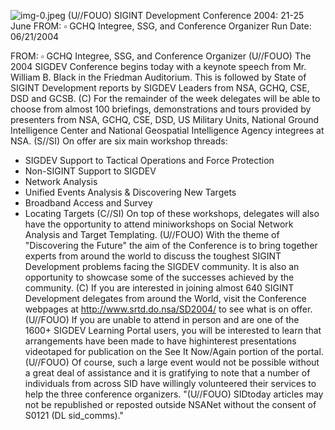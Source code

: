 ![img-0.jpeg](img-0.jpeg)
(U//FOUO) SIGINT Development Conference 2004: 21-25 June
FROM: $\square$
GCHQ Integree, SSG, and Conference Organizer
Run Date: 06/21/2004

FROM: $\square$
GCHQ Integree, SSG, and Conference Organizer
(U//FOUO) The 2004 SIGDEV Conference begins today with a keynote speech from Mr. William B. Black in the Friedman Auditorium. This is followed by State of SIGINT Development reports by SIGDEV Leaders from NSA, GCHQ, CSE, DSD and GCSB.
(C) For the remainder of the week delegates will be able to choose from almost 100 briefings, demonstrations and tours provided by presenters from NSA, GCHQ, CSE, DSD, US Military Units, National Ground Intelligence Center and National Geospatial Intelligence Agency integrees at NSA.
(S//SI) On offer are six main workshop threads:

- SIGDEV Support to Tactical Operations and Force Protection
- Non-SIGINT Support to SIGDEV
- Network Analysis
- Unified Events Analysis \& Discovering New Targets
- Broadband Access and Survey
- Locating Targets
(C//SI) On top of these workshops, delegates will also have the opportunity to attend miniworkshops on Social Network Analysis and Target Templating.
(U//FOUO) With the theme of "Discovering the Future" the aim of the Conference is to bring together experts from around the world to discuss the toughest SIGINT Development problems facing the SIGDEV community. It is also an opportunity to showcase some of the successes achieved by the community.
(C) If you are interested in joining almost 640 SIGINT Development delegates from around the World, visit the Conference webpages at http://www.srtd.do.nsa/SD2004/ to see what is on offer.
(U//FOUO) If you are unable to attend in person and are one of the 1600+ SIGDEV Learning Portal users, you will be interested to learn that arrangements have been made to have highinterest presentations videotaped for publication on the See It Now/Again portion of the portal.
(U//FOUO) Of course, such a large event would not be possible without a great deal of assistance and it is gratifying to note that a number of individuals from across SID have willingly volunteered their services to help the three conference organizers.
"(U//FOUO) SIDtoday articles may not be republished or reposted outside NSANet without the consent of S0121 (DL sid_comms)."


